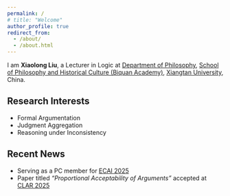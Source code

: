```yaml
---
permalink: /
# title: "Welcome"
author_profile: true
redirect_from: 
  - /about/
  - /about.html
---
```


I am **Xiaolong Liu**, a Lecturer in Logic at [Department of Philosophy](https://bqsy.xtu.edu.cn/info/1003/2346.htm), [School of Philosophy and Historical Culture (Biquan Academy)](https://bqsy.xtu.edu.cn/index.htm), [Xiangtan University](https://en.xtu.edu.cn), China.


## Research Interests
<!-- ====== -->

- Formal Argumentation
- Judgment Aggregation
- Reasoning under Inconsistency

## Recent News
<!-- ====== -->
- Serving as a PC member for [ECAI 2025](https://ecai2025.org)
- Paper titled *“Proportional Acceptability of Arguments”* accepted at [CLAR 2025](https://www.zlaire.net/clar2025/)